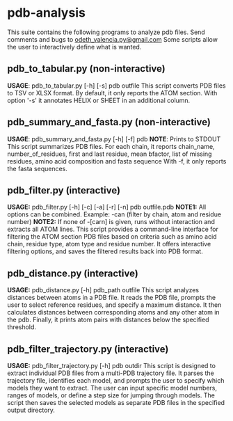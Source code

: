 # pdb-analysis

This suite contains the following programs to analyze pdb files.
Send comments and bugs to odeth_valencia.py@gmail.com
Some scripts allow the user to interactively define what is wanted.

## pdb_to_tabular.py (non-interactive)
**USAGE**: pdb_to_tabular.py [-h] [-s] pdb outfile
This script converts PDB files to TSV or XLSX format.
By default, it only reports the ATOM section. With option '-s' it annotates HELIX or SHEET in an additional column.

## pdb_summary_and_fasta.py (non-interactive)
**USAGE**: pdb_summary_and_fasta.py [-h] [-f] pdb
**NOTE**: Prints to STDOUT
This script summarizes PDB files. 
For each chain, it reports chain_name, number_of_residues, first and last residue, mean bfactor, 
list of missing residues, amino acid composition and fasta sequence
With -f, it only reports the fasta sequences.

## pdb_filter.py (interactive)
**USAGE:** pdb_filter.py [-h] [-c] [-a] [-r] [-n] pdb outfile.pdb
**NOTE1:** All options can be combined. Example: -can (filter by chain, atom and residue number)
**NOTE2:** If none of -[carn] is given, runs without interaction and extracts all ATOM lines.
This script provides a command-line interface for filtering the ATOM section PDB files based 
on criteria such as amino acid chain, residue type, atom type and residue number.
It offers interactive filtering options, and saves the filtered results back into PDB format.

## pdb_distance.py (interactive)
**USAGE:** pdb_distance.py [-h] pdb_path outfile
This script analyzes distances between atoms in a PDB file. 
It reads the PDB file, prompts the user to select reference residues, and specify a maximum distance. 
It then calculates distances between corresponding atoms and any other atom in the pdb.
Finally, it prints atom pairs with distances below the specified threshold.

## pdb_filter_trajectory.py (interactive)
**USAGE:** pdb_filter_trajectory.py [-h] pdb outdir
This script is designed to extract individual PDB files from a multi-PDB trajectory file.
It parses the trajectory file, identifies each model, and prompts the user to specify which models they want to extract.
The user can input specific model numbers, ranges of models, or define a step size for jumping through models.
The script then saves the selected models as separate PDB files in the specified output directory.
